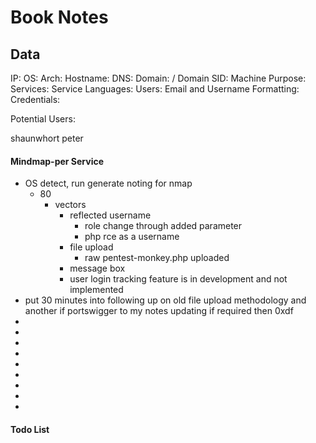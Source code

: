 # Book Notes

## Data 

IP: 
OS:
Arch:
Hostname:
DNS:
Domain:  / Domain SID:
Machine Purpose: 
Services:
Service Languages:
Users:
Email and Username Formatting:
Credentials:

Potential Users:

shaunwhort
peter

#### Mindmap-per Service

- OS detect, run generate noting for nmap
	- 80
		-  vectors
			- reflected username
				- role change through added parameter 
				- php rce as a username 
			- file upload
				- raw pentest-monkey.php uploaded
			- message box
			- user login tracking feature is in development and not implemented
- put 30 minutes into following up on old file upload methodology and another if portswigger to my notes updating if required then 0xdf
-
-
-
-
-
-
-
-
-



#### Todo List


